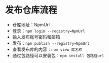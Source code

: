# 发布仓库流程

- 仓库地址：NpmUrl
- 登录：`npm login --registry=NpmUrl`
- 输入发布账号密码和邮箱
- 发布：`npm publish --registry=NpmUrl`
- 查看发布库的内容：`npm view 库名称`
- 通过包路径可以安装包：`npm install 包路径url`
